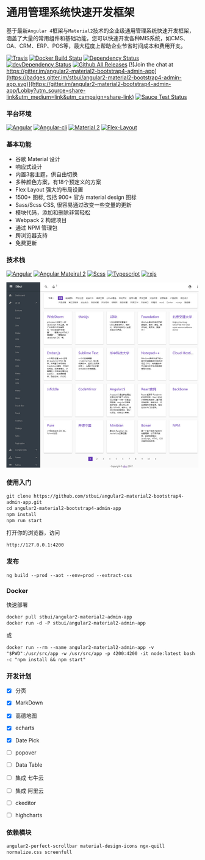 # 通用管理系统快速开发框架

基于最新`Angular 4`框架与`Material2`技术的企业级通用管理系统快速开发框架，涵盖了大量的常用组件和基础功能，您可以快速开发各种MIS系统，如CMS、OA、CRM、ERP、POS等，最大程度上帮助企业节省时间成本和费用开支。

[![Travis](https://travis-ci.org/stbui/angular2-material2-bootstrap4-admin-app.svg?branch=master)](https://travis-ci.org/stbui/angular2-material2-bootstrap4-admin-app)
[![Docker Build Statu](https://img.shields.io/docker/build/stbui/angular2-material2-admin-app.svg?style=flat-square)](https://hub.docker.com/r/stbui/angular2-material2-admin-app/)
[![Dependency Status](https://img.shields.io/david/stbui/angular2-material2-bootstrap4-admin-app.svg?style=flat-square)](https://david-dm.org/stbui/angular2-material2-bootstrap4-admin-app)
[![devDependency Status](https://img.shields.io/david/stbui/angular2-material2-bootstrap4-admin-app.svg?style=flat-square)](https://david-dm.org/stbui/angular2-material2-bootstrap4-admin-app?type=dev)
[![Github All Releases](https://img.shields.io/github/downloads/stbui/angular2-material2-bootstrap4-admin-app/total.svg)](http://www.stbui.com)
[![Join the chat at https://gitter.im/angular2-material2-bootstrap4-admin-app](https://badges.gitter.im/stbui/angular2-material2-bootstrap4-admin-app.svg)](https://gitter.im/angular2-material2-bootstrap4-admin-app/Lobby?utm_source=share-link&utm_medium=link&utm_campaign=share-link)
[![Sauce Test Status](https://saucelabs.com/browser-matrix/angular2-ci.svg)](https://saucelabs.com/u/angular2-ci)

### 平台环境

[![Angular](https://img.shields.io/badge/Angular%204-4.0.0-brightgreen.svg?style=flat-square)](https://github.com/angular/angular)
[![Angular-cli](https://img.shields.io/badge/Angular.cli-1.2.1-brightgreen.svg?style=square)](https://github.com/angular/angular-cli)
[![Material 2](https://img.shields.io/badge/Material%202-2.0.0.beta.7-brightgreen.svg?style=square)](https://github.com/angular/material2)
[![Flex-Layout](https://img.shields.io/badge/Flex.Layout-2.0.0.beta.8-brightgreen.svg?style=square)](https://github.com/angular/flex-layout)


### 基本功能
- 谷歌 Material 设计
- 响应式设计
- 内置3套主题，供自由切换
- 多种颜色方案，有18个预定义的方案
- Flex Layout 强大的布局设置
- 1500+ 图标, 包括 900+ 官方 material design 图标
- Sass/Scss CSS, 很容易通过改变一些变量的更新
- 模块代码，添加和删除非常轻松
- Webpack 2 构建项目
- 通过 NPM 管理包
- 跨浏览器支持
- 免费更新


### 技术栈

[![Angular](https://img.shields.io/badge/Angular%204-4.0.0-brightgreen.svg?style=flat-square)](https://github.com/angular/angular)
[![Angular Mateiral 2](https://img.shields.io/badge/Mateiral%202-latest-brightgreen.svg?style=square)](https://github.com/angular/material2)
[![Scss](https://img.shields.io/badge/Scss-latest-brightgreen.svg?style=flat-square)](https://github.com/sass/sass)
[![Typescript](https://img.shields.io/badge/Typescript-latest-brightgreen.svg?style=flat-square)](https://github.com/Microsoft/TypeScript)
[![rxjs](https://img.shields.io/badge/rxjs-5.1.0-brightgreen.svg?style=flat-square)](https://github.com/Reactive-Extensions/RxJS)

![demo image](src/assets/images-demo/2017-04-07_202402.jpg)


### 使用入门

```
git clone https://github.com/stbui/angular2-material2-bootstrap4-admin-app.git
cd angular2-material2-bootstrap4-admin-app
npm install
npm run start
```
打开你的浏览器，访问
```
http://127.0.0.1:4200
```

### 发布

```
ng build --prod --aot --env=prod --extract-css
```

### Docker

快速部署

```
docker pull stbui/angular2-material2-admin-app
docker run -d -P stbui/angular2-material2-admin-app
```
或
```
docker run --rm --name angular2-material2-admin-app -v "$PWD":/usr/src/app -w /usr/src/app -p 4200:4200 -it node:latest bash -c "npm install && npm start"
```

### 开发计划

- [x] 分页
- [x] MarkDown
- [x] 高德地图
- [x] echarts
- [x] Date Pick
- [ ] popover
- [ ] Data Table
- [ ] 集成 七牛云
- [ ] 集成 阿里云
- [ ] ckeditor
- [ ] highcharts


### 依赖模块

```
angular2-perfect-scrollbar material-design-icons ngx-quill normalize.css screenfull
```

